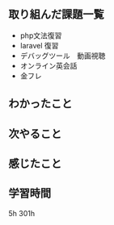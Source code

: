 ## 取り組んだ課題一覧
- php文法復習
- laravel 復習
- デバッグツール　動画視聴
- オンライン英会話
- 金フレ


## わかったこと


## 次やること

## 感じたこと

## 学習時間
5h
301h